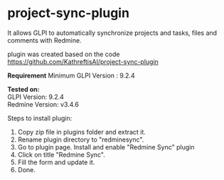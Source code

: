# project-sync-plugin
It allows GLPI to automatically synchronize projects and tasks, files and comments with Redmine.

plugin was created based on the code https://github.com/KathreftisAI/project-sync-plugin

**Requirement**
Minimum GLPI Version : 9.2.4

**Tested on:**  
GLPI Version: 9.2.4  
Redmine Version: v3.4.6

Steps to install plugin:
1) Copy zip file in plugins folder and extract it.
2) Rename plugin directory to "redminesync".
3) Go to plugin page. Install and enable "Redmine Sync" plugin
4) Click on title "Redmine Sync".
5) Fill the form and update it.
6) Done.

